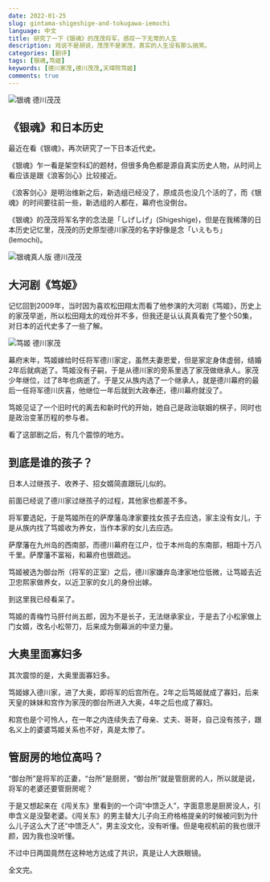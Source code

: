 ```yaml
---
date: 2022-01-25
slug: gintama-shigeshige-and-tokugawa-iemochi
language: 中文
title: 研究了一下《银魂》的茂茂将军，感叹一下无常的人生
description: 戏说不是胡说，茂茂不是家茂，真实的人生没有那么搞笑。
categories: [剧评]
tags: [银魂,笃姬]
keywords: [德川家茂,德川茂茂,天璋院笃姬]
comments: true
---
```


![银魂 德川茂茂](https://user-images.githubusercontent.com/30020736/150955043-4c098ab2-966e-420a-96b1-fb23c1be9900.png "银魂 德川茂茂")

## 《银魂》和日本历史

最近在看《银魂》，再次研究了一下日本近代史。

《银魂》乍一看是架空科幻的题材，但很多角色都是源自真实历史人物，从时间上看应该是跟《浪客剑心》比较接近。

《浪客剑心》是明治维新之后，新选组已经没了，原成员也没几个活的了，而《银魂》的时间要往前一些，新选组的人都在，幕府也没倒台。

《银魂》的茂茂将军名字的念法是「しげしげ」(Shigeshige)，但是在我稀薄的日本历史记忆里，茂茂的历史原型德川家茂的名字好像是念「いえもち」(Iemochi)。

![银魂真人版 德川茂茂](https://user-images.githubusercontent.com/30020736/150955199-e589465e-72f7-497a-b1dc-888805034e7c.png "银魂真人版 德川茂茂")

## 大河剧《笃姬》

记忆回到2009年，当时因为喜欢松田翔太而看了他参演的大河剧《笃姬》，历史上的家茂早逝，所以松田翔太的戏份并不多，但我还是认认真真看完了整个50集，对日本的近代史多了一些了解。

![笃姬 德川家茂](https://user-images.githubusercontent.com/30020736/150955290-7ea04542-bcb4-4bca-95bf-94d2bda68c0b.png)

幕府末年，笃姬嫁给时任将军德川家定，虽然夫妻恩爱，但是家定身体虚弱，结婚2年后就病逝了。笃姬没有子嗣，于是从德川家的旁系里选了家茂做继承人。家茂少年继位，过了8年也病逝了。于是又从族内选了一个继承人，就是德川幕府的最后一任将军德川庆喜，他继位一年后就到大政奉还，德川幕府就没了。

笃姬见证了一个旧时代的离去和新时代的开始，她自己是政治联姻的棋子，同时也是政治变革历程的参与者。

看了这部剧之后，有几个震惊的地方。

## 到底是谁的孩子？

日本人过继孩子、收养子、招女婿简直跟玩儿似的。

前面已经说了德川家过继孩子的过程，其他家也都差不多。

将军要选妃，于是笃姬所在的萨摩藩岛津家要找女孩子去应选，家主没有女儿，于是从族内找了笃姬收为养女，当作本家的女儿去应选。

萨摩藩在九州岛的西南部，而德川幕府在江户，位于本州岛的东南部，相距十万八千里。萨摩藩不富裕，和幕府也很疏远。

笃姬被选为御台所（将军的正室）之后，德川家嫌弃岛津家地位低微，让笃姬去近卫忠熙家做养女，以近卫家的女儿的身份出嫁。

到这里我已经看呆了。

笃姬的青梅竹马肝付尚五郎，因为不是长子，无法继承家业，于是去了小松家做上门女婿，改名小松带刀，后来成为倒幕派的中坚力量。

## 大奥里面寡妇多

其次震惊的是，大奥里面寡妇多。

笃姬嫁入德川家，进了大奥，即将军的后宫所在。2年之后笃姬就成了寡妇，后来天皇的妹妹和宫作为家茂的御台所进入大奥，4年之后也成了寡妇。

和宫也是个可怜人，在一年之内连续失去了母亲、丈夫、哥哥，自己没有孩子，跟名义上的婆婆笃姬关系也不好，真是太惨了。

## 管厨房的地位高吗？

“御台所”是将军的正妻，“台所”是厨房，“御台所”就是管厨房的人，所以就是说，将军的老婆还要管厨房呢？

于是又想起来在《闯关东》里看到的一个词“中馈乏人”，字面意思是厨房没人，引申含义是没娶老婆。《闯关东》的男主替大儿子向王府格格提亲的时候被问到为什么儿子这么大了还“中馈乏人”，男主没文化，没有听懂。但是电视机前的我也很汗颜，因为我也没听懂。

不过中日两国竟然在这种地方达成了共识，真是让人大跌眼镜。

全文完。
